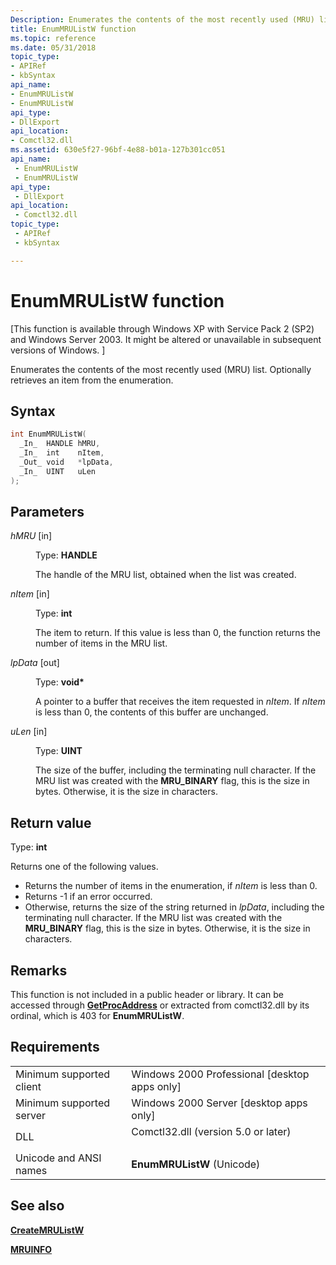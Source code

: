 ```yaml
---
Description: Enumerates the contents of the most recently used (MRU) list. Optionally retrieves an item from the enumeration.
title: EnumMRUListW function
ms.topic: reference
ms.date: 05/31/2018
topic_type: 
- APIRef
- kbSyntax
api_name: 
- EnumMRUListW
- EnumMRUListW
api_type: 
- DllExport
api_location: 
- Comctl32.dll
ms.assetid: 630e5f27-96bf-4e88-b01a-127b301cc051
api_name: 
 - EnumMRUListW
 - EnumMRUListW
api_type: 
 - DllExport
api_location: 
 - Comctl32.dll
topic_type: 
 - APIRef
 - kbSyntax

---
```


# EnumMRUListW function

\[This function is available through Windows XP with Service Pack 2 (SP2) and Windows Server 2003. It might be altered or unavailable in subsequent versions of Windows. \]

Enumerates the contents of the most recently used (MRU) list. Optionally retrieves an item from the enumeration.

## Syntax


```C++
int EnumMRUListW(
  _In_  HANDLE hMRU,
  _In_  int    nItem,
  _Out_ void   *lpData,
  _In_  UINT   uLen
);
```



## Parameters

<dl> <dt>

*hMRU* \[in\]
</dt> <dd>

Type: **HANDLE**

The handle of the MRU list, obtained when the list was created.

</dd> <dt>

*nItem* \[in\]
</dt> <dd>

Type: **int**

The item to return. If this value is less than 0, the function returns the number of items in the MRU list.

</dd> <dt>

*lpData* \[out\]
</dt> <dd>

Type: **void\***

A pointer to a buffer that receives the item requested in *nItem*. If *nItem* is less than 0, the contents of this buffer are unchanged.

</dd> <dt>

*uLen* \[in\]
</dt> <dd>

Type: **UINT**

The size of the buffer, including the terminating null character. If the MRU list was created with the **MRU\_BINARY** flag, this is the size in bytes. Otherwise, it is the size in characters.

</dd> </dl>

## Return value

Type: **int**

Returns one of the following values.

-   Returns the number of items in the enumeration, if *nItem* is less than 0.
-   Returns -1 if an error occurred.
-   Otherwise, returns the size of the string returned in *lpData*, including the terminating null character. If the MRU list was created with the **MRU\_BINARY** flag, this is the size in bytes. Otherwise, it is the size in characters.

## Remarks

This function is not included in a public header or library. It can be accessed through [**GetProcAddress**](/windows/win32/api/libloaderapi/nf-libloaderapi-getprocaddress) or extracted from comctl32.dll by its ordinal, which is 403 for **EnumMRUListW**.

## Requirements



|                                     |                                                                                                                |
|-------------------------------------|----------------------------------------------------------------------------------------------------------------|
| Minimum supported client<br/> | Windows 2000 Professional \[desktop apps only\]<br/>                                                     |
| Minimum supported server<br/> | Windows 2000 Server \[desktop apps only\]<br/>                                                           |
| DLL<br/>                      | <dl> <dt>Comctl32.dll (version 5.0 or later)</dt> </dl> |
| Unicode and ANSI names<br/>   | **EnumMRUListW** (Unicode)<br/>                                                                          |



## See also

<dl> <dt>

[**CreateMRUListW**](createmrulist.md)
</dt> <dt>

[**MRUINFO**](mruinfo.md)
</dt> </dl>

 

 